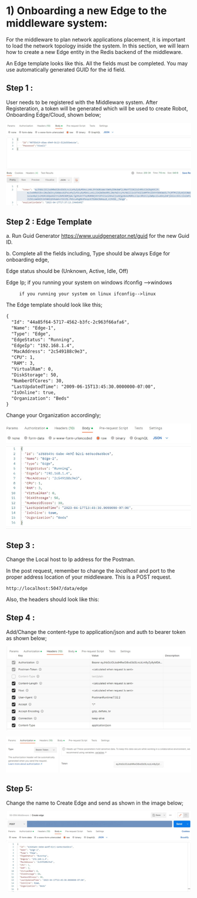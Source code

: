 # 1) Onboarding a new Edge to the middleware system:

For the middleware to plan network applications placement, it is important to load the network topology inside the system. In this section, we will learn how to create a new Edge entity in the Redis backend of the middleware.

An Edge template looks like this. All the fields must be completed. You may use automatically generated GUID for the id field. 

## Step 1 :  
User needs to be registered with the Middleware system. After Registeration, a token will be generated which will be used to create Robot, Onboarding Edge/Cloud, shown below; 

![image](img/tokengenerated.jpg)
 
## Step 2 : Edge Template

a. Run Guid Generator https://www.uuidgenerator.net/guid for the new Guid ID.

b. Complete all the fields including, 
Type should be always Edge for onboarding edge, 

Edge status should be (Unknown, Active, Idle, Off)

Edge Ip; if you running your system on windows 
                     ifconfig -->windows
                  
         if you running your system on linux ifconfig-->linux

The Edge template should look like this; 
```
{
  "Id": "44a85f64-5717-4562-b3fc-2c963f66afa6",
  "Name": "Edge-1",
  "Type": "Edge",
  "EdgeStatus": "Running",
  "EdgeIp": "192.168.1.4",
  "MacAddress": "2c549188c9e3",
  "CPU": 1,
  "RAM": 3,
  "VirtualRam": 0,
  "DiskStorage": 50,
  "NumberOfCores": 30,
  "LastUpdatedTime": "2009-06-15T13:45:30.0000000-07:00",
  "IsOnline": true,
  "Organization": "Beds"
}
```
Change your Organization accordingly; 

![image](img/EdgeTemplate.jpg)

## Step 3 : 
Change the Local host to Ip address for the Postman.

In the post request, remember to change the *localhost* and port to the proper address location of your middleware. This is a POST request.
```
http://localhost:5047/data/edge
```
Also, the headers should look like this:

## Step 4 :

Add/Change the content-type to application/json and auth to bearer token as shown below; 

![image](img/Content-type.jpg)

![image](img/Auth.jpg)

## Step 5: 

Change the name to Create Edge and send as shown in the image below; 

![image](img/Sendtherequest.jpg)

